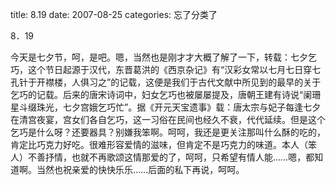 title: 8.19
date: 2007-08-25
categories: 忘了分类了

8．19

今天是七夕节，呵，是吧。嗯，当然也是刚才才大概了解了一下，转载：七夕乞巧，这个节日起源于汉代，东晋葛洪的《西京杂记》有“汉彩女常以七月七日穿七孔针于开襟楼，人俱习之”的记载，这便是我们于古代文献中所见到的最早的关于乞巧的记载。后来的唐宋诗词中，妇女乞巧也被屡屡提及，唐朝王建有诗说“阑珊星斗缀珠光，七夕宫娥乞巧忙”。据《开元天宝遗事》载：唐太宗与妃子每逢七夕在清宫夜宴，宫女们各自乞巧，这一习俗在民间也经久不衰，代代延续。但是这个乞巧是什么呀？还要器具？别嫌我笨啊。呵呵，我还是更关注那叫什么酥的吃的，肯定比巧克力好吃。很难形容爱情的滋味，但肯定不是巧克力的味道。本人（笨人）不善抒情，也就不再歌颂这情那爱的了，呵呵，只希望有情人能……嗯，都知道啊。当然也祝亲爱的快快乐乐……后面的私下再说，呵呵。
